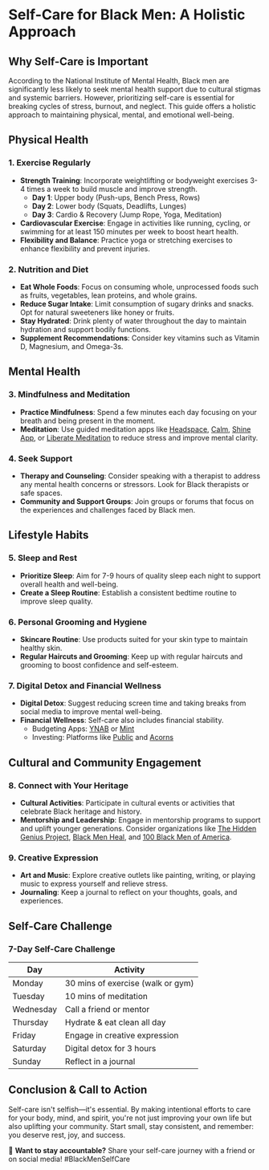 # Self-Care for Black Men: A Holistic Approach

## Why Self-Care is Important
According to the National Institute of Mental Health, Black men are significantly less likely to seek mental health support due to cultural stigmas and systemic barriers. However, prioritizing self-care is essential for breaking cycles of stress, burnout, and neglect. This guide offers a holistic approach to maintaining physical, mental, and emotional well-being.

## Physical Health

### 1. Exercise Regularly
- **Strength Training**: Incorporate weightlifting or bodyweight exercises 3-4 times a week to build muscle and improve strength.
  - **Day 1**: Upper body (Push-ups, Bench Press, Rows)
  - **Day 2**: Lower body (Squats, Deadlifts, Lunges)
  - **Day 3**: Cardio & Recovery (Jump Rope, Yoga, Meditation)
- **Cardiovascular Exercise**: Engage in activities like running, cycling, or swimming for at least 150 minutes per week to boost heart health.
- **Flexibility and Balance**: Practice yoga or stretching exercises to enhance flexibility and prevent injuries.

### 2. Nutrition and Diet
- **Eat Whole Foods**: Focus on consuming whole, unprocessed foods such as fruits, vegetables, lean proteins, and whole grains.
- **Reduce Sugar Intake**: Limit consumption of sugary drinks and snacks. Opt for natural sweeteners like honey or fruits.
- **Stay Hydrated**: Drink plenty of water throughout the day to maintain hydration and support bodily functions.
- **Supplement Recommendations**: Consider key vitamins such as Vitamin D, Magnesium, and Omega-3s.

## Mental Health

### 3. Mindfulness and Meditation
- **Practice Mindfulness**: Spend a few minutes each day focusing on your breath and being present in the moment.
- **Meditation**: Use guided meditation apps like [Headspace](https://www.headspace.com/), [Calm](https://www.calm.com/), [Shine App](https://www.theshineapp.com/), or [Liberate Meditation](https://liberatemeditation.com/) to reduce stress and improve mental clarity.

### 4. Seek Support
- **Therapy and Counseling**: Consider speaking with a therapist to address any mental health concerns or stressors. Look for Black therapists or safe spaces.
- **Community and Support Groups**: Join groups or forums that focus on the experiences and challenges faced by Black men.

## Lifestyle Habits

### 5. Sleep and Rest
- **Prioritize Sleep**: Aim for 7-9 hours of quality sleep each night to support overall health and well-being.
- **Create a Sleep Routine**: Establish a consistent bedtime routine to improve sleep quality.

### 6. Personal Grooming and Hygiene
- **Skincare Routine**: Use products suited for your skin type to maintain healthy skin.
- **Regular Haircuts and Grooming**: Keep up with regular haircuts and grooming to boost confidence and self-esteem.

### 7. Digital Detox and Financial Wellness
- **Digital Detox**: Suggest reducing screen time and taking breaks from social media to improve mental well-being.
- **Financial Wellness**: Self-care also includes financial stability.
  - Budgeting Apps: [YNAB](https://www.youneedabudget.com/) or [Mint](https://mint.intuit.com/)
  - Investing: Platforms like [Public](https://public.com/) and [Acorns](https://www.acorns.com/)

## Cultural and Community Engagement

### 8. Connect with Your Heritage
- **Cultural Activities**: Participate in cultural events or activities that celebrate Black heritage and history.
- **Mentorship and Leadership**: Engage in mentorship programs to support and uplift younger generations. Consider organizations like [The Hidden Genius Project](https://www.hiddengeniusproject.org/), [Black Men Heal](https://blackmenheal.org/), and [100 Black Men of America](https://100blackmen.org/).

### 9. Creative Expression
- **Art and Music**: Explore creative outlets like painting, writing, or playing music to express yourself and relieve stress.
- **Journaling**: Keep a journal to reflect on your thoughts, goals, and experiences.

## Self-Care Challenge

### 7-Day Self-Care Challenge
| Day       | Activity                              |
|-----------|---------------------------------------|
| Monday    | 30 mins of exercise (walk or gym)     |
| Tuesday   | 10 mins of meditation                 |
| Wednesday | Call a friend or mentor               |
| Thursday  | Hydrate & eat clean all day           |
| Friday    | Engage in creative expression         |
| Saturday  | Digital detox for 3 hours             |
| Sunday    | Reflect in a journal                  |

## Conclusion & Call to Action
Self-care isn't selfish—it's essential. By making intentional efforts to care for your body, mind, and spirit, you're not just improving your own life but also uplifting your community. Start small, stay consistent, and remember: you deserve rest, joy, and success.

🔹 **Want to stay accountable?** Share your self-care journey with a friend or on social media! #BlackMenSelfCare 